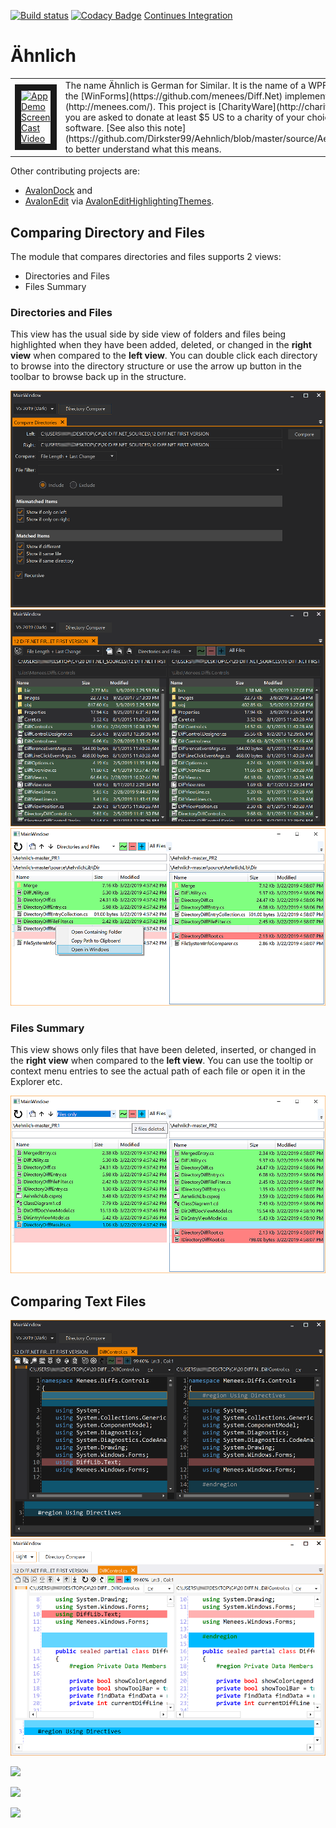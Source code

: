 [![Build status](https://ci.appveyor.com/api/projects/status/g3el3ao3rdf6kvp1?svg=true)](https://ci.appveyor.com/project/Dirkster99/aehnlich)
[![Codacy Badge](https://api.codacy.com/project/badge/Grade/4150b6ac353a47abae679c1f29827d13)](https://www.codacy.com?utm_source=github.com&amp;utm_medium=referral&amp;utm_content=Dirkster99/Diff&amp;utm_campaign=Badge_Grade) [Continues Integration](https://ci.appveyor.com/project/Dirkster99/aehnlich/build/artifacts)

# Ähnlich

<table>
  <tr><td>
    <a href="http://www.youtube.com/watch?feature=player_embedded&v=8RcPBuN7gqI" target="_blank">
    <img src="http://img.youtube.com/vi/8RcPBuN7gqI/0.jpg" alt="App Demo Screen Cast Video" width="240" height="180" border="10" /></a>
  </td>
  <td>The name Ähnlich is German for Similar. It is the name of a WPF Diff/Merge utility based on the [WinForms](https://github.com/menees/Diff.Net) implementation by [Bill Menees](http://menees.com/). This project is [CharityWare](http://charityware.info/), which means you are asked to donate at least $5 US to a charity of your choice if you are using this software. [See also this note](https://github.com/Dirkster99/Aehnlich/blob/master/source/AehnlichLib/Docs/Readme.txt) to better understand what this means.
</td>
</tr>
</table>

Other contributing projects are:
- [AvalonDock](https://github.com/Dirkster99/AvalonDock) and
- [AvalonEdit](https://github.com/icsharpcode/AvalonEdit) via [AvalonEditHighlightingThemes](https://github.com/Dirkster99/AvalonEditHighlightingThemes).

## Comparing Directory and Files
The module that compares directories and files supports 2 views:
- Directories and Files
- Files Summary

### Directories and Files
This view has the usual side by side view of folders and files being highlighted when
they have been added, deleted, or changed in the **right view** when compared to the **left view**.
You can double click each directory to browse into the directory structure or use the arrow up button
in the toolbar to browse back up in the structure.

![](https://raw.githubusercontent.com/Dirkster99/Docu/master/Aehnlich/Aehnlich/Aehnlich_DirCompare_VS2016Dark_00.png)
![](https://raw.githubusercontent.com/Dirkster99/Docu/master/Aehnlich/Aehnlich/Aehnlich_DirCompare_VS2016Dark.png)
![](https://raw.githubusercontent.com/Dirkster99/Docu/master/Aehnlich/DirDiffScreen.png)

### Files Summary
This view shows only files that have been deleted, inserted, or changed in the **right view**
when compared to the **left view**. You can use the tooltip or context menu entries to see
the actual path of each file or open it in the Explorer etc.

![](https://raw.githubusercontent.com/Dirkster99/Docu/master/Aehnlich/DirDiffScreen_1.png)

## Comparing Text Files
![](https://raw.githubusercontent.com/Dirkster99/Docu/master/Aehnlich/Aehnlich/Aehnlich_TextCompare_DarkVS2016.png)
![](https://raw.githubusercontent.com/Dirkster99/Docu/master/Aehnlich/Aehnlich/Aehnlich_TextCompare_Light.png)

![](https://raw.githubusercontent.com/Dirkster99/Aehnlich/master/source/00%20Docs/%C3%84hnlichDemo.png)

![](https://raw.githubusercontent.com/Dirkster99/Aehnlich/master/source/00%20Docs/%C3%84hnlich1.png)

![](https://raw.githubusercontent.com/Dirkster99/Aehnlich/master/source/00%20Docs/%C3%84hnlich2.png)
